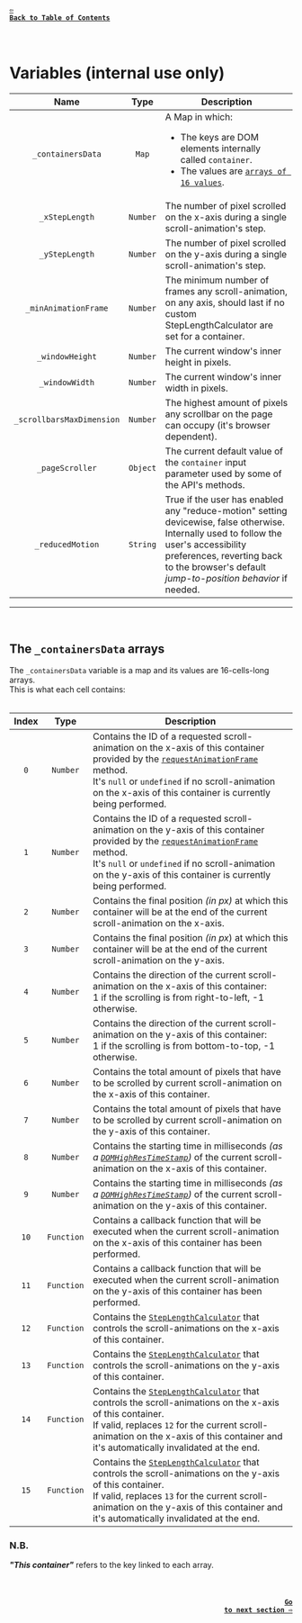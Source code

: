 #### <a href = "https://github.com/CristianDavideConte/universalSmoothScroll#table-of-contents"><code>&#8678; Back to Table of Contents</code></a>
<br/>

# Variables (internal use only)
Name | Type | Description
:--: | :--: | -----------
`_containersData` | `Map` | A Map in which: <ul> <li> The keys are DOM elements internally called `container`. </li> <li> The values are [`arrays of 16 values`](./VariablesAbout.md#the-_containersdata-arrays). </li></ul>
`_xStepLength` | `Number` | The number of pixel scrolled on the x-axis during a single scroll-animation's step.
`_yStepLength` | `Number` | The number of pixel scrolled on the y-axis during a single scroll-animation's step.
`_minAnimationFrame` | `Number` | The minimum number of frames any scroll-animation, on any axis, should last if no custom StepLengthCalculator are set for a container.
`_windowHeight` | `Number` | The current window's inner height in pixels.
`_windowWidth` | `Number` | The current window's inner width in pixels.
`_scrollbarsMaxDimension` | `Number` | The highest amount of pixels any scrollbar on the page can occupy (it's browser dependent).
`_pageScroller` | `Object` | The current default value of the `container` input parameter used by some of the API's methods.
`_reducedMotion` | `String` | True if the user has enabled any "reduce-motion" setting devicewise, false otherwise. <br/> Internally used to follow the user's accessibility preferences, reverting back to the browser's default _jump-to-position behavior_ if needed.  

---
<br/>

## The `_containersData` arrays
The `_containersData` variable is a map and its values are 16-cells-long arrays. <br/>
This is what each cell contains: 
<br/>
<br/>

Index | Type | Description
:---: | :--: | -----------
`0` | `Number` | Contains the ID of a requested scroll-animation on the x-axis of this container provided by the [`requestAnimationFrame`](https://developer.mozilla.org/en-US/docs/Web/API/window/requestAnimationFrame) method.<br/> It's `null` or `undefined` if no scroll-animation on the x-axis of this container is currently being performed. 
`1` | `Number` | Contains the ID of a requested scroll-animation on the y-axis of this container provided by the [`requestAnimationFrame`](https://developer.mozilla.org/en-US/docs/Web/API/window/requestAnimationFrame) method.<br/> It's `null` or `undefined` if no scroll-animation on the y-axis of this container is currently being performed. 
`2` | `Number` | Contains the final position _(in px)_ at which this container will be at the end of the current scroll-animation on the x-axis. 
`3` | `Number` | Contains the final position _(in px_) at which this container will be at the end of the current scroll-animation on the y-axis. 
`4` | `Number` | Contains the direction of the current scroll-animation on the x-axis of this container: <br/> 1 if the scrolling is from right-to-left, -1 otherwise.
`5` | `Number` | Contains the direction of the current scroll-animation on the y-axis of this container: <br/> 1 if the scrolling is from bottom-to-top, -1 otherwise.
`6` | `Number` | Contains the total amount of pixels that have to be scrolled by current scroll-animation on the x-axis of this container. 
`7` | `Number` | Contains the total amount of pixels that have to be scrolled by current scroll-animation on the y-axis of this container. 
`8` | `Number` | Contains the starting time in milliseconds _(as a [`DOMHighResTimeStamp`](https://developer.mozilla.org/en-US/docs/Web/API/DOMHighResTimeStamp))_ of the current scroll-animation on the x-axis of this container. 
`9` | `Number` | Contains the starting time in milliseconds _(as a [`DOMHighResTimeStamp`](https://developer.mozilla.org/en-US/docs/Web/API/DOMHighResTimeStamp))_ of the current scroll-animation on the y-axis of this container.
`10` | `Function` | Contains a callback function that will be executed when the current scroll-animation on the x-axis of this container has been performed.
`11` | `Function` | Contains a callback function that will be executed when the current scroll-animation on the y-axis of this container has been performed.
`12` | `Function` | Contains the [`StepLengthCalculator`](./FAQ.md#q-what-is-a-steplengthcalculator-) that controls the scroll-animations on the x-axis of this container. 
`13` | `Function` | Contains the [`StepLengthCalculator`](./FAQ.md#q-what-is-a-steplengthcalculator-) that controls the scroll-animations on the y-axis of this container.
`14` | `Function` | Contains the [`StepLengthCalculator`](./FAQ.md#q-what-is-a-steplengthcalculator-) that controls the scroll-animations on the x-axis of this container. <br/> If valid, replaces `12` for the current scroll-animation on the x-axis of this container and it's automatically invalidated at the end.
`15` | `Function` | Contains the [`StepLengthCalculator`](./FAQ.md#q-what-is-a-steplengthcalculator-) that controls the scroll-animations on the y-axis of this container. <br/> If valid, replaces `13` for the current scroll-animation on the y-axis of this container and it's automatically invalidated at the end.

### N.B.
***"This container"*** refers to the key linked to each array.

<br/>

#### <p align="right"><a href = "./MethodsAbout.md"><code>Go to next section &#8680;</code></a></p>
